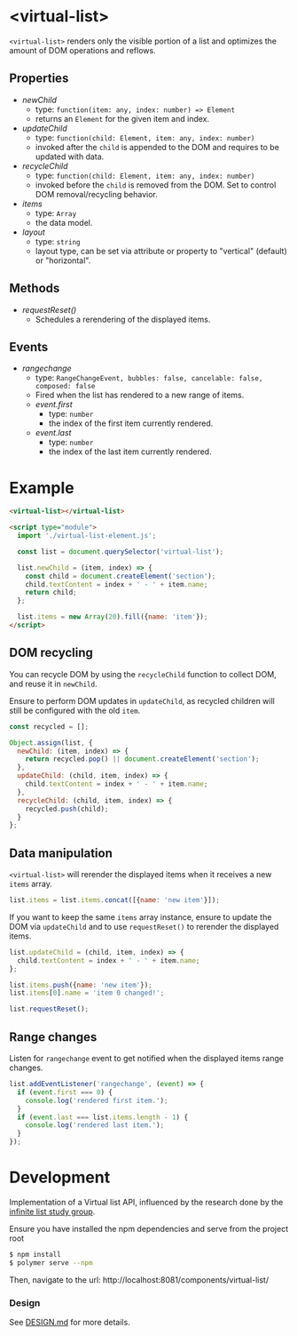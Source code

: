 # &lt;virtual-list&gt;

`<virtual-list>` renders only the visible portion of a list and optimizes the amount of DOM operations and reflows.

## Properties

- _newChild_
  - type: `function(item: any, index: number) => Element`
  - returns an `Element` for the given item and index.
- _updateChild_
  - type: `function(child: Element, item: any, index: number)`
  - invoked after the `child` is appended to the DOM and requires to be updated with data.
- _recycleChild_
  - type: `function(child: Element, item: any, index: number)`
  - invoked before the `child` is removed from the DOM. Set to control DOM removal/recycling behavior.
- _items_
  - type: `Array`
  - the data model.
- _layout_ 
  - type: `string`
  - layout type, can be set via attribute or property to "vertical" (default) or "horizontal".


## Methods

- _requestReset()_
  - Schedules a rerendering of the displayed items.

## Events

- _rangechange_
  - type: `RangeChangeEvent, bubbles: false, cancelable: false, composed: false`
  - Fired when the list has rendered to a new range of items.
  - _event.first_
    - type: `number`
    - the index of the first item currently rendered.
  - _event.last_
    - type: `number`
    - the index of the last item currently rendered.

# Example

```html
<virtual-list></virtual-list>

<script type="module">
  import './virtual-list-element.js';

  const list = document.querySelector('virtual-list');

  list.newChild = (item, index) => {
    const child = document.createElement('section');
    child.textContent = index + ' - ' + item.name;
    return child;
  };

  list.items = new Array(20).fill({name: 'item'});
</script>
```

## DOM recycling

You can recycle DOM by using the `recycleChild` function to collect DOM, and reuse it in `newChild`.

Ensure to perform DOM updates in `updateChild`, as recycled children will still be configured with the old `item`.

```js
const recycled = [];

Object.assign(list, {
  newChild: (item, index) => {
    return recycled.pop() || document.createElement('section');
  },
  updateChild: (child, item, index) => {
    child.textContent = index + ' - ' + item.name;
  },
  recycleChild: (child, item, index) => {
    recycled.push(child);
  }
};
```

## Data manipulation

`<virtual-list>` will rerender the displayed items when it receives a new `items` array.
```js
list.items = list.items.concat([{name: 'new item'}]);
```

If you want to keep the same `items` array instance, ensure to update the DOM via `updateChild` and to use `requestReset()` to rerender the displayed items.

```js
list.updateChild = (child, item, index) => {
  child.textContent = index + ' - ' + item.name;
};

list.items.push({name: 'new item'});
list.items[0].name = 'item 0 changed!';

list.requestReset();
```

## Range changes

Listen for `rangechange` event to get notified when the displayed items range changes.
```js
list.addEventListener('rangechange', (event) => {
  if (event.first === 0) {
    console.log('rendered first item.');
  }
  if (event.last === list.items.length - 1) {
    console.log('rendered last item.');
  }
});
```

# Development

Implementation of a Virtual list API, influenced by the research done by the [infinite list study group](https://github.com/domenic/infinite-list-study-group).

Ensure you have installed the npm dependencies and serve from the project root
```sh
$ npm install
$ polymer serve --npm
```
Then, navigate to the url: http://localhost:8081/components/virtual-list/

### Design

See [DESIGN.md](./DESIGN.md) for more details.